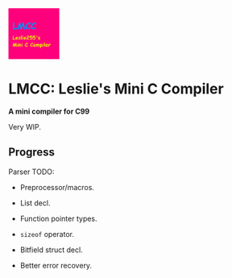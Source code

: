 <img src="lmcc_logo.png" width="20%">

# LMCC: Leslie's Mini C Compiler

**A mini compiler for C99**

Very WIP.

## Progress

Parser TODO:
- Preprocessor/macros.
- List decl.
- Function pointer types.
- `sizeof` operator.
- Bitfield struct decl.

- Better error recovery.
